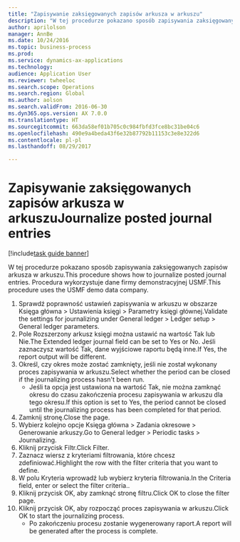 ```yaml
--- 
title: "Zapisywanie zaksięgowanych zapisów arkusza w arkuszu"
description: "W tej procedurze pokazano sposób zapisywania zaksięgowanych zapisów arkusza w arkuszu."
author: aprilolson
manager: AnnBe
ms.date: 10/24/2016
ms.topic: business-process
ms.prod: 
ms.service: dynamics-ax-applications
ms.technology: 
audience: Application User
ms.reviewer: twheeloc
ms.search.scope: Operations
ms.search.region: Global
ms.author: aolson
ms.search.validFrom: 2016-06-30
ms.dyn365.ops.version: AX 7.0.0
ms.translationtype: HT
ms.sourcegitcommit: 663da58ef01b705c0c984fbfd3fce8bc31be04c6
ms.openlocfilehash: 490e9a4beda43f6e32b87792b11153c3e8e322d6
ms.contentlocale: pl-pl
ms.lasthandoff: 08/29/2017

---
```

# <a name="journalize-posted-journal-entries"></a><span data-ttu-id="d4fd3-103">Zapisywanie zaksięgowanych zapisów arkusza w arkuszu</span><span class="sxs-lookup"><span data-stu-id="d4fd3-103">Journalize posted journal entries</span></span>

[!include[task guide banner](../../includes/task-guide-banner.md)]

<span data-ttu-id="d4fd3-104">W tej procedurze pokazano sposób zapisywania zaksięgowanych zapisów arkusza w arkuszu.</span><span class="sxs-lookup"><span data-stu-id="d4fd3-104">This procedure shows how to journalize posted journal entries.</span></span> <span data-ttu-id="d4fd3-105">Procedura wykorzystuje dane firmy demonstracyjnej USMF.</span><span class="sxs-lookup"><span data-stu-id="d4fd3-105">This procedure uses the USMF demo data company.</span></span>

1. <span data-ttu-id="d4fd3-106">Sprawdź poprawność ustawień zapisywania w arkuszu w obszarze Księga główna > Ustawienia księgi > Parametry księgi głównej.</span><span class="sxs-lookup"><span data-stu-id="d4fd3-106">Validate the settings for journalizing under General ledger > Ledger setup > General ledger parameters.</span></span>
2. <span data-ttu-id="d4fd3-107">Pole Rozszerzony arkusz księgi można ustawić na wartość Tak lub Nie.</span><span class="sxs-lookup"><span data-stu-id="d4fd3-107">The Extended ledger journal field can be set to Yes or No.</span></span> <span data-ttu-id="d4fd3-108">Jeśli zaznaczysz wartość Tak, dane wyjściowe raportu będą inne.</span><span class="sxs-lookup"><span data-stu-id="d4fd3-108">If Yes, the report output will be different.</span></span>
3. <span data-ttu-id="d4fd3-109">Określ, czy okres może zostać zamknięty, jeśli nie został wykonany proces zapisywania w arkuszu.</span><span class="sxs-lookup"><span data-stu-id="d4fd3-109">Select whether the period can be closed if the journalizing process hasn't been run.</span></span>
    * <span data-ttu-id="d4fd3-110">Jeśli ta opcja jest ustawiona na wartość Tak, nie można zamknąć okresu do czasu zakończenia procesu zapisywania w arkuszu dla tego okresu.</span><span class="sxs-lookup"><span data-stu-id="d4fd3-110">If this option is set to Yes, the period cannot be closed until the journalizing process has been completed for that period.</span></span>  
4. <span data-ttu-id="d4fd3-111">Zamknij stronę.</span><span class="sxs-lookup"><span data-stu-id="d4fd3-111">Close the page.</span></span>
5. <span data-ttu-id="d4fd3-112">Wybierz kolejno opcje Księga główna > Zadania okresowe > Generowanie arkuszy.</span><span class="sxs-lookup"><span data-stu-id="d4fd3-112">Go to General ledger > Periodic tasks > Journalizing.</span></span>
6. <span data-ttu-id="d4fd3-113">Kliknij przycisk Filtr.</span><span class="sxs-lookup"><span data-stu-id="d4fd3-113">Click Filter.</span></span>
7. <span data-ttu-id="d4fd3-114">Zaznacz wiersz z kryteriami filtrowania, które chcesz zdefiniować.</span><span class="sxs-lookup"><span data-stu-id="d4fd3-114">Highlight the row with the filter criteria that you want to define.</span></span>
8. <span data-ttu-id="d4fd3-115">W polu Kryteria wprowadź lub wybierz kryteria filtrowania.</span><span class="sxs-lookup"><span data-stu-id="d4fd3-115">In the Criteria field, enter or select the filter criteria..</span></span>
9. <span data-ttu-id="d4fd3-116">Kliknij przycisk OK, aby zamknąć stronę filtru.</span><span class="sxs-lookup"><span data-stu-id="d4fd3-116">Click OK to close the filter page.</span></span>
10. <span data-ttu-id="d4fd3-117">Kliknij przycisk OK, aby rozpocząć proces zapisywania w arkuszu.</span><span class="sxs-lookup"><span data-stu-id="d4fd3-117">Click OK to start the journalizing process.</span></span>
    * <span data-ttu-id="d4fd3-118">Po zakończeniu procesu zostanie wygenerowany raport.</span><span class="sxs-lookup"><span data-stu-id="d4fd3-118">A report will be generated after the process is complete.</span></span>  


